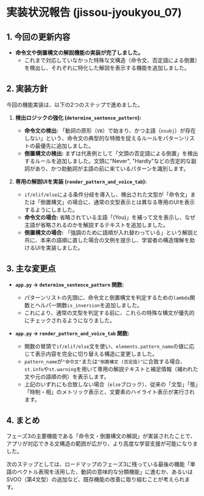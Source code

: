 # 実装状況報告 (jissou-jyoukyou_07)

## 1. 今回の更新内容

- **命令文や倒置構文の解説機能の実装が完了しました。**
    - これまで対応していなかった特殊な文構造（命令文、否定語による倒置）を検出し、それぞれに特化した解説を表示する機能を追加しました。

## 2. 実装方針

今回の機能実装は、以下の2つのステップで進めました。

1.  **検出ロジックの強化 (`determine_sentence_pattern`):**
    - **命令文の検出:** 「動詞の原形（`VB`）で始まり、かつ主語（`nsubj`）が存在しない」という、命令文の典型的な特徴を捉えるルールをパターンリストの最優先に追加しました。
    - **倒置構文の検出:** まずは代表例として「文頭の否定語による倒置」を検出するルールを追加しました。文頭に"Never", "Hardly"などの否定的な副詞があり、かつ助動詞が主語の前に来ているパターンを識別します。

2.  **専用の解説UIを実装 (`render_pattern_and_voice_tab`):**
    - `if/elif/else`による条件分岐を導入し、検出された文型が「命令文」または「倒置構文」の場合に、通常の文型表示とは異なる専用のUIを表示するようにしました。
    - **命令文の場合:** 省略されている主語「(You)」を補って文を表示し、なぜ主語が省略されるのかを解説するテキストを追加しました。
    - **倒置構文の場合:** 「強調のために語順が入れ替わっている」という解説と共に、本来の語順に直した場合の文例を提示し、学習者の構造理解を助けるUIを実装しました。

## 3. 主な変更点

- **`app.py` -> `determine_sentence_pattern` 関数:**
    - パターンリストの先頭に、命令文と倒置構文を判定するための`lambda`関数とヘルパー関数`is_inversion`を追加しました。
    - これにより、通常の文型を判定する前に、これらの特殊な構文が優先的にチェックされるようになりました。

- **`app.py` -> `render_pattern_and_voice_tab` 関数:**
    - 関数の冒頭で`if/elif/else`文を使い、`elements.pattern_name`の値に応じて表示内容を完全に切り替える構造に変更しました。
    - `pattern_name`が`"命令文"`または`"倒置構文 (否定語)"`に合致する場合、`st.info`や`st.warning`を用いて専用の解説テキストと補足情報（補われた文や元の語順の例）を表示します。
    - 上記のいずれにも合致しない場合（`else`ブロック）、従来の「文型」「態」「時制・相」のメトリック表示と、文要素のハイライト表示が実行されます。

## 4. まとめ

フェーズ3の主要機能である「命令文・倒置構文の解説」が実装されたことで、アプリが対応できる文構造の範囲が広がり、より高度な学習支援が可能になりました。

次のステップとしては、ロードマップのフェーズ3に残っている最後の機能「単語のベクトル表現を活用した、動詞の意味的な分類機能」に進むか、あるいはSVOO（第4文型）の追加など、既存機能の改善に取り組むことが考えられます。